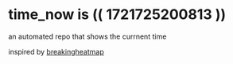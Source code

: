 # time_now is (( 1721725200813 ))

an automated repo that shows the currnent time

inspired by [breakingheatmap](https://github.com/breakingheatmap/breakingheatmap)